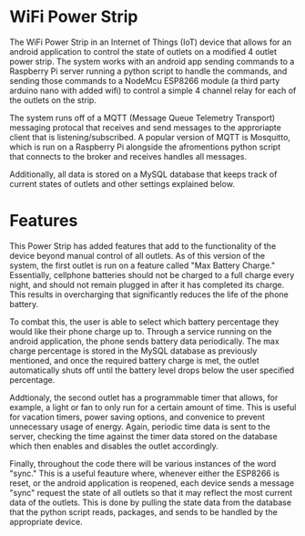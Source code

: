 # WiFi Power Strip

The WiFi Power Strip in an Internet of Things (IoT) device that allows for an android application to control the state of outlets on a modified 4 outlet power strip. The system works with an android app sending commands to a Raspberry Pi server running a python script to handle the commands, and sending those commands to a NodeMcu ESP8266 module (a third party arduino nano with added wifi) to control a simple 4 channel relay for each of the outlets on the strip.

The system runs off of a MQTT (Message Queue Telemetry Transport) messaging protocal that receives and send messages to the approriapte client that is listening/subscribed. A popular version of MQTT is Mosquitto, which is run on a Raspberry Pi alongside the afromentions python script that connects to the broker and receives handles all messages.

Additionally, all data is stored on a MySQL database that keeps track of current states of outlets and other settings explained below.

# Features

This Power Strip has added features that add to the functionality of the device beyond manual control of all outlets. As of this version of the system, the first outlet is run on a feature called "Max Battery Charge." Essentially, cellphone batteries should not be charged to a full charge every night, and should not remain plugged in after it has completed its charge. This results in overcharging that significantly reduces the life of the phone battery.

To combat this, the user is able to select which battery percentage they would like their phone charge up to. Through a service running on the android application, the phone sends battery data periodically. The max charge percentage is stored in the MySQL database as previously mentioned, and once the required battery charge is met, the outlet automatically shuts off until the battery level drops below the user specified percentage.

Addtionaly, the second outlet has a programmable timer that allows, for example, a light or fan to only run for a certain amount of time. This is useful for vacation timers, power saving options, and convenice to prevent unnecessary usage of energy. Again, periodic time data is sent to the server, checking the time against the timer data stored on the database which then enables and disables the outlet accordingly.

Finally, throughout the code there will be various instances of the word "sync." This is a useful feauture where, whenever either the ESP8266 is reset, or the android application is reopened, each device sends a message "sync" request the state of all outlets so that it may reflect the most current data of the outlets. This is done by pulling the state data from the database that the python script reads, packages, and sends to be handled by the appropriate device.
